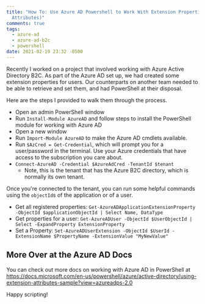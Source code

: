 ```yaml
---
title: "How To: Use Azure AD Powershell to Work With Extension Properties (User
  Attributes)"
comments: true
tags:
  - azure-ad
  - azure-ad-b2c
  - powershell
date: 2021-02-19 23:32 -0500
---
```

Recently I worked on a project that involved working with Azure Active Directory B2C. As part of the Azure AD set up, we had created some extension properties for users. Our counterparts on another team needed to be able to retrieve and set them, and had PowerShell at their disposal.

Here are the steps I provided to walk them through the process.

* Open an admin PowerShell window
* Run `Install-Module AzureAD` and follow steps to install the PowerShell module for working with Azure AD
* Open a new window
* Run `Import-Module AzureAD` to make the Azure AD cmdlets available.
* Run `$AzCred = Get-Credential`, which will prompt you for a user/password in the terminal. Use your Azure credentials that have access to the subscription you care about.
* `Connect-AzureAD -Credential $AzureAdCred -TenantId $tenant`
  * Note, this is the tenant that has the Azure B2C directory, which is normally its own tenant.

Once you're connected to the tenant, you can run some helpful commands using the `objectId`s of the application or of a user.

* Get all registered properties: `Get-AzureADApplicationExtensionProperty -ObjectId $applicationObjectId | Select Name, DataType`
* Get properties for a user: `Get-AzureADUser -ObjectId $UserObjectId | Select -ExpandProperty ExtensionProperty`
* Set a Property: `Set-AzureADUserExtension -ObjectId $UserId -ExtensionName $PropertyName -ExtensionValue "MyNewValue"`

## More Over at the Azure AD Docs

You can check out more docs on working with Azure AD in PowerShell at
<https://docs.microsoft.com/en-us/powershell/azure/active-directory/using-extension-attributes-sample?view=azureadps-2.0>

Happy scripting!
